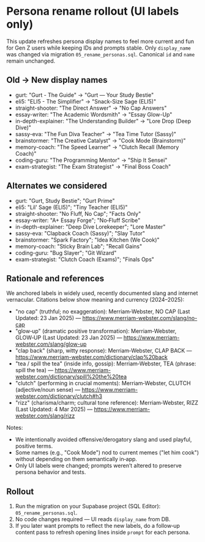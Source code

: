 # Persona rename rollout (UI labels only)

This update refreshes persona display names to feel more current and fun for Gen Z users while keeping IDs and prompts stable. Only `display_name` was changed via migration `05_rename_personas.sql`. Canonical `id` and `name` remain unchanged.

## Old → New display names

- gurt: "Gurt - The Guide" → "Gurt — Your Study Bestie"
- eli5: "ELI5 - The Simplifier" → "Snack-Size Sage (ELI5)"
- straight-shooter: "The Direct Answer" → "No Cap Answers"
- essay-writer: "The Academic Wordsmith" → "Essay Glow-Up"
- in-depth-explainer: "The Understanding Builder" → "Lore Drop (Deep Dive)"
- sassy-eva: "The Fun Diva Teacher" → "Tea Time Tutor (Sassy)"
- brainstormer: "The Creative Catalyst" → "Cook Mode (Brainstorm)"
- memory-coach: "The Speed Learner" → "Clutch Recall (Memory Coach)"
- coding-guru: "The Programming Mentor" → "Ship It Sensei"
- exam-strategist: "The Exam Strategist" → "Final Boss Coach"

## Alternates we considered

- gurt: "Gurt, Study Bestie"; "Gurt Prime"
- eli5: "Lil' Sage (ELI5)"; "Tiny Teacher (ELI5)"
- straight-shooter: "No Fluff, No Cap"; "Facts Only"
- essay-writer: "A+ Essay Forge"; "No‑Fluff Scribe"
- in-depth-explainer: "Deep Dive Lorekeeper"; "Lore Master"
- sassy-eva: "Clapback Coach (Sassy)"; "Slay Tutor"
- brainstormer: "Spark Factory"; "Idea Kitchen (We Cook)"
- memory-coach: "Sticky Brain Lab"; "Recall Gains"
- coding-guru: "Bug Slayer"; "Git Wizard"
- exam-strategist: "Clutch Coach (Exams)"; "Finals Ops"

## Rationale and references

We anchored labels in widely used, recently documented slang and internet vernacular. Citations below show meaning and currency (2024–2025):

- "no cap" (truthful; no exaggeration): Merriam‑Webster, NO CAP (Last Updated: 23 Jan 2025) — https://www.merriam-webster.com/slang/no-cap
- "glow‑up" (dramatic positive transformation): Merriam‑Webster, GLOW‑UP (Last Updated: 23 Jan 2025) — https://www.merriam-webster.com/slang/glow-up
- "clap back" (sharp, witty response): Merriam‑Webster, CLAP BACK — https://www.merriam-webster.com/dictionary/clap%20back
- "tea / spill the tea" (inside info, gossip): Merriam‑Webster, TEA (phrase: spill the tea) — https://www.merriam-webster.com/dictionary/spill%20the%20tea
- "clutch" (performing in crucial moments): Merriam‑Webster, CLUTCH (adjective/noun sense) — https://www.merriam-webster.com/dictionary/clutch#h3
- "rizz" (charisma/charm; cultural tone reference): Merriam‑Webster, RIZZ (Last Updated: 4 Mar 2025) — https://www.merriam-webster.com/slang/rizz

Notes:
- We intentionally avoided offensive/derogatory slang and used playful, positive terms.
- Some names (e.g., "Cook Mode") nod to current memes ("let him cook") without depending on them semantically in‑app.
- Only UI labels were changed; prompts weren’t altered to preserve persona behavior and tests.

## Rollout

1) Run the migration on your Supabase project (SQL Editor): `05_rename_personas.sql`.
2) No code changes required — UI reads `display_name` from DB.
3) If you later want prompts to reflect the new labels, do a follow‑up content pass to refresh opening lines inside `prompt` for each persona.
